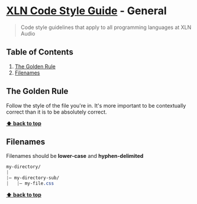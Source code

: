 # [XLN Code Style Guide](../README.md) - General

> Code style guidelines that apply to all programming languages at XLN Audio

## Table of Contents 
  1. [The Golden Rule](#the-golden-rule)
  2. [Filenames](#filenames)

## The Golden Rule
Follow the style of the file you're in. It's more important to be contextually correct than it is to be absolutely correct.

**[⬆ back to top](#table-of-contents)**

## Filenames
Filenames should be **lower-case** and **hyphen-delimited**

```css
my-directory/
|
|– my-directory-sub/
|   |– my-file.css    
```

**[⬆ back to top](#table-of-contents)**